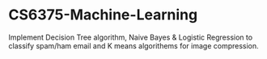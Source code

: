 # CS6375-Machine-Learning
Implement Decision Tree algorithm, Naive Bayes & Logistic Regression to classify spam/ham email and K means algorithems for image compression.
